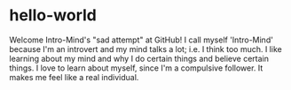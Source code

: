 # hello-world
Welcome Intro-Mind's "sad attempt" at GitHub!
I call myself 'Intro-Mind' because I'm an introvert and my mind talks a lot; i.e. I think too much. I like learning about my mind and why I do certain things and believe certain things. I love to learn about myself, since I'm a compulsive follower. It makes me feel like a real individual.
